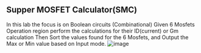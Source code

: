 ## Supper MOSFET Calculator(SMC)
In this lab the focus is on Boolean circuits (Combinational)
Given 6 Mosfets Operation region perform the calculations for their ID(current) or Gm calculation
Then Sort the values found for the 6 Mosfets, and Output the Max or Min value based on Input mode.
![image](https://github.com/nheyr08/Integrated-Circuit-Laboratory/assets/64657102/76841a98-e16c-4525-af32-942f7863f1b0)
